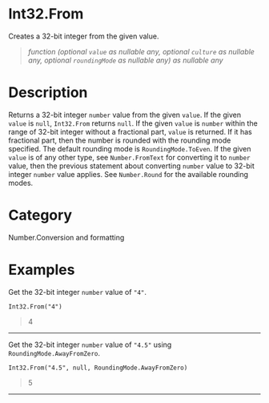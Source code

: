 # Int32.From
Creates a 32-bit integer from the given value.
> _function (optional <code>value</code> as nullable any, optional <code>culture</code> as nullable any, optional <code>roundingMode</code> as nullable any) as nullable any_

# Description 
Returns a 32-bit integer <code>number</code> value from the given <code>value</code>. If the given <code>value</code> is <code>null</code>, <code>Int32.From</code> returns <code>null</code>.  If the given <code>value</code> is <code>number</code> within the range of 32-bit integer without a fractional part, <code>value</code> is returned. If it has fractional part, then the number is rounded with the rounding mode specified. The default rounding mode is <code>RoundingMode.ToEven</code>. If the given <code>value</code> is of any other type, see <code>Number.FromText</code> for converting it to <code>number</code> value, then the previous statement about converting <code>number</code> value to 32-bit integer <code>number</code> value applies. See <code>Number.Round</code> for the available rounding modes.
# Category 
Number.Conversion and formatting
# Examples 
Get the 32-bit integer <code>number</code> value of <code>"4"</code>.
```
Int32.From("4")
```
> 4

***
Get the 32-bit integer <code>number</code> value of <code>"4.5"</code> using <code>RoundingMode.AwayFromZero</code>.
```
Int32.From("4.5", null, RoundingMode.AwayFromZero)
```
> 5

***
